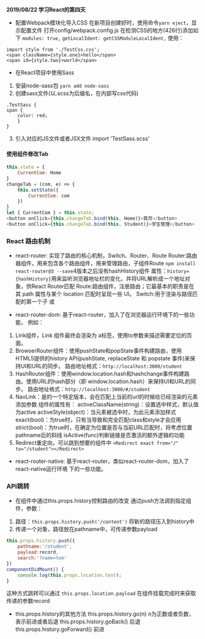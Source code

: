 **2019/08/22 学习React的第四天**

* 配置Webpack模块化导入CSS
在新项目创建好时，使用命令`yarn eject`，显示配置文件
打开config/webpack.config.js
在检测CSS的地方(426行)添加如下
`modules: true,`
`getLocalIdent: getCSSModuleLocalIdent,`
使用：
```
import style from './TestCss.css';
<span className={style.one}>hello</span>
<span id={style.two}>world</span>
```

* 在React项目中使用Sass
1. 安装node-sass包 `yarn add node-sass`
2. 创建sass文件(以.scss为后缀名，在内部写css代码)
```
.TestSass {
span {
    color: red;
    }
}
```
3. 引入对应的JS文件或者JSX文件
    import 'TestSass.scss'


#### 使用组件修改Tab
```javascript
this.state = {
    CurrentCom: Home
}
changeTab = (com, e) => {
    this.setState({
        CurrentCom: com
    })
}
let { CurrentCom } = this.state;
<button onClick={this.changeTab.bind(this, Home)}>首页</button>
<button onClick={this.changeTab.bind(this, Student)}>学生管理</button>
```

### React 路由机制
* react-router: 实现了路由的核心机制，Switch、Router、Route
Router:路由器组件，用来包含各个路由组件，用来管理路由，子组件Route
`npm install react-router@3 --save`4版本之后没有hashHistory组件
属性：`history={hashHistory}`用来监听浏览器地址栏的变化，并将URL解析成一个地址对象，供React Router匹配
Route:路由组件，注册路由；它最基本的职责是在其 path 属性与某个 location 匹配时呈现一些 UI。
Switch:用于渲染与路径匹配的第一个子 <Route> 或 <Redirect>

* react-router-dom: 基于react-router，加入了在浏览器运行环境下的一些功能，
例如：
1. Link组件，Link 组件最终会渲染为 a标签，使用to参数来描述需要定位的页面。
2. BrowserRouter组件：使用pushState和popState事件构建路由，使用HTML5提供的history API(pushState, replaceState 和 popstate 事件)来保持UI和URL的同步。
路由地址格式：`http://localhost:3000/student`
3. HashRouter组件：使用window.location.hash和hashchange事件构建路由。使用URL的hash部分（即 window.location.hash）来保持UI和URL的同步。
路由地址格式：`http://localhost:3000/#/student`
4. NavLink：是<Link>的一个特定版本，会在匹配上当前的url的时候给已经渲染的元素添加参数
组件的属性有：
activeClassName(string)：设置选中样式，默认值为active
activeStyle(object)：当元素被选中时，为此元素添加样式
exact(bool)：为true时，只有当导致和完全匹配class和style才会应用
strict(bool)：为true时，在确定为位置是否与当前URL匹配时，将考虑位置pathname后的斜线
isActive(func)判断链接是否激活的额外逻辑的功能
5. Redirect重定向，可以跳到想要的组件中
`<Redirect exact from="/" to="/student"></Redirect>`

* react-router-native: 基于react-router，类似react-router-dom，加入了react-native运行环境
下的一些功能。

### API跳转

* 在组件中通过this.props.history控制路由的改变
通过push方法调到指定组件，参数：
1. 路径：`this.props.history.push('/content')` 将新的路径压入到history中
2. 传递一个对象，路径放在pathname中，可传递参数payload
```javascript
this.props.history.push({
    pathname:'/student',
    payload:record,
    search:'?name=tom'
})
componentDidMount() {
    console.log(this.props.location.test);
}
```
这种方式跳转可以通过 `this.props.location.payload` 在组件挂载完成时来获取传递的参数record

* this.props.history的其他方法
this.props.history.go(n) n为正数或者负数，表示前进或者后退
this.props.history.goBack() 后退
this.props.history.goForward() 前进



